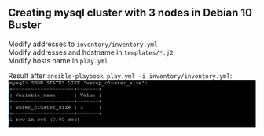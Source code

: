 ## Creating mysql cluster with 3 nodes in Debian 10 Buster </br>
Modify addresses to `inventory/inventory.yml` </br>
Modify addresses and hostname in `templates/*.j2` </br>
Modify hosts name in `play.yml` </br>

Result after `ansible-playbook play.yml -i inventory/inventory.yml`: </br>
![](https://github.com/murzinvit/screen_1/blob/c2bd1f960ffa129582f97e1791e29057377b9527/Mysql_screen_cluster.jpg) </br>


